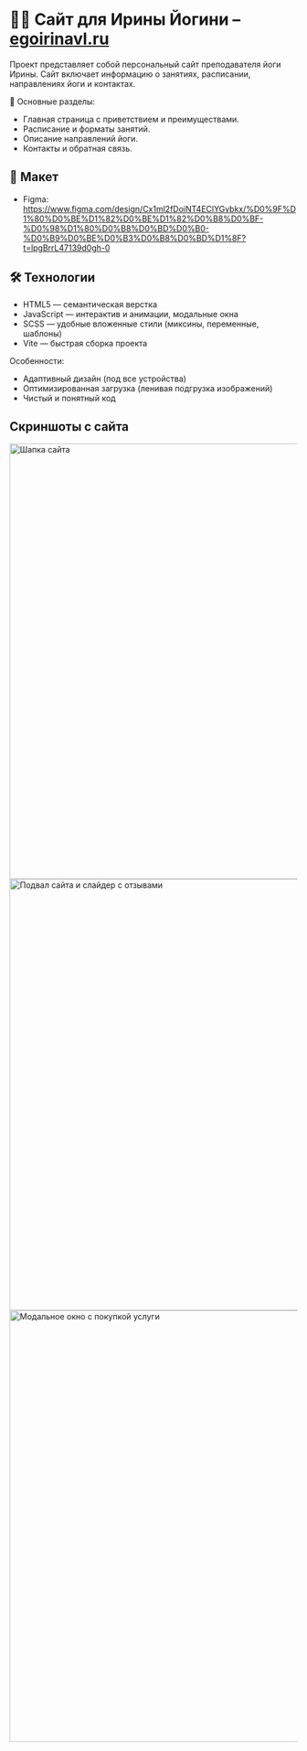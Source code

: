 # 🧘‍♀️ Сайт для Ирины Йогини – [egoirinavl.ru](https://egoirinavl.ru/)

Проект представляет собой персональный сайт преподавателя йоги Ирины. Сайт включает информацию о занятиях, расписании, направлениях йоги и контактах.

🔹 Основные разделы:  
- Главная страница с приветствием и преимуществами.  
- Расписание и форматы занятий.  
- Описание направлений йоги.  
- Контакты и обратная связь.  

## 🎨 Макет 
- Figma: https://www.figma.com/design/Cx1ml2fDoiNT4EClYGvbkx/%D0%9F%D1%80%D0%BE%D1%82%D0%BE%D1%82%D0%B8%D0%BF-%D0%98%D1%80%D0%B8%D0%BD%D0%B0-%D0%B9%D0%BE%D0%B3%D0%B8%D0%BD%D1%8F?t=lpgBrrL47139d0gh-0

## 🛠 Технологии
- HTML5 — семантическая верстка
- JavaScript — интерактив и анимации, модальные окна
- SCSS — удобные вложенные стили (миксины, переменные, шаблоны)
- Vite — быстрая сборка проекта

Особенности:
- Адаптивный дизайн (под все устройства)
- Оптимизированная загрузка (ленивая подгрузка изображений)
- Чистый и понятный код 

## Скриншоты с сайта
<img width="1440" height="762" alt="Шапка сайта" src="https://github.com/user-attachments/assets/5c3c0ab0-64bf-4c01-9e76-0c992fca9bb2" />
<img width="1440" height="755" alt="Подвал сайта и слайдер с отзывами" src="https://github.com/user-attachments/assets/02cf0e4e-e6b5-47cc-97d9-fd094ee0d338" />
<img width="1440" height="755" alt="Модальное окно с покупкой услуги" src="https://github.com/user-attachments/assets/83639085-480e-4876-a33c-a419aef8d35f" />
